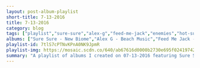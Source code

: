 ```yaml
---
layout: post-album-playlist
short-title: 7-13-2016
title: 7-13-2016
category: blog
tags: ["playlist","sure-sure","alex-g","feed-me-jack","enemies","hot-sugar","caveman","car-seat-headrest","paws","jake-bugg","ugly-heroes"]
albums: ["Sure Sure - New Biome","Alex G - Beach Music","Feed Me Jack - Ultra Ego","Enemies - Play Fire","Hot Sugar - Moon Money","Caveman - Otero War","Car Seat Headrest - Teens Of Denial","PAWS - No Grace","Jake Bugg - On My One","Ugly Heroes - Everything in Between"]
playlist-id: 7tlS7cPTNvKPnA0NK9JpmR
playlist-img: https://mosaic.scdn.co/640/ab67616d0000b2730e695f02419742954acb989eab67616d0000b273140791666d7a1b2c899ed946ab67616d0000b2733705e1d0aeb84144d8a2db5eab67616d0000b273436d08a23d378df01e75ab7e
summary: "A playlist of albums I created on 07-13-2016 featuring Sure Sure, Alex G, Feed Me Jack, Enemies, Hot Sugar, Caveman, Car Seat Headrest, PAWS, Jake Bugg, and Ugly Heroes."
---
```

